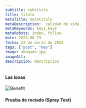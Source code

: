 ```yaml
---
subtitle: subtitulo
title: titulo
metaTitle: metatitulo
metaDescription:  calidad de vida.
metaKeywords: key1,key2
metaRobots: index, follow
date: 2023-06-23
fecha: 23 de marzo de 2023
tags: ["post", "key"]
image: abogada.jpg
imageAlt: 
descripcion: descripcion
---
```




#### Las lonas

![Benefit]({{global.imageDir}}_blog/casa1.jpg)

#### Prueba de rociado (Spray Test)

